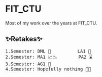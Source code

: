 # FIT_CTU
Most of my work over the years at FIT_CTU.

✨Retakes✨
---
<pre>
1.Semester: DML 🔪          LA1 💖
2.Semester: MA1 📈📉        PA2 ⌛
3.Semester: AG1 🎲
4.Semester: Hopefully nothing 🤞🤞
</pre>